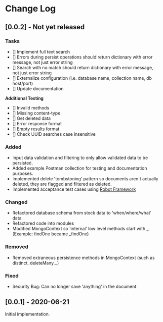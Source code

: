# Change Log


## [0.0.2] - Not yet released

### Tasks

- [] Implement full text search
- [] Errors during persist operations should return dictionary with error message, not just error string
- [] Search with no match should return dictionary with error message, not just error string
- [] Externalize configuration (i.e. database name, collection name, db host/port)
- [] Update documentation

**Additional Testing**

- [] Invalid methods
- [] Missing content-type
- [] Get deleted data
- [] Error response format
- [] Empty results format
- [] Check UUID searches case insensitive


### Added

- Input data validation and filtering to only allow validated data to be persisted.
- Added example Postman collection for testing and documentation purposes.
- Implemented delete 'tombstoning' pattern so documents aren't actually deleted, they are flagged and filtered as deleted.
- Implemented acceptance test cases using [Robot Framework](https://robotframework.org/)

### Changed

- Refactored database schema from stock data to 'when/where/what' data
- Refactored code into modules
- Modified MongoContext so 'internal' low level methods start with _. (Example: findOne became _findOne)

### Removed

- Removed extraneous persistence methods in MongoContext (such as distinct, deleteMany...)

### Fixed

- Security Bug: Can no longer save 'anything' in the document

## [0.0.1] - 2020-06-21
Initial implementation.
